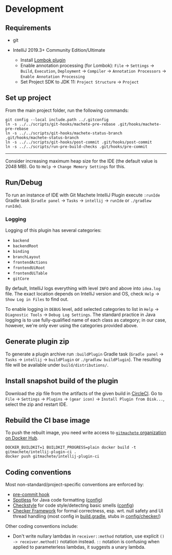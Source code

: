 # Development

## Requirements

* git
* IntelliJ 2019.3+ Community Edition/Ultimate

  * Install [Lombok plugin](https://plugins.jetbrains.com/plugin/6317-lombok/)
  * Enable annotation processing (for Lombok): `File` -> `Settings` -> `Build`, `Execution`, `Deployment` -> `Compiler` -> `Annotation Processors` -> `Enable Annotation Processing`
  * Set Project SDK to JDK 11: `Project Structure` -> `Project`

## Set up project

From the main project folder, run the following commands:

```
git config --local include.path ../.gitconfig
ln -s ../../scripts/git-hooks/machete-pre-rebase .git/hooks/machete-pre-rebase
ln -s ../../scripts/git-hooks/machete-status-branch .git/hooks/machete-status-branch
ln -s ../../scripts/git-hooks/post-commit .git/hooks/post-commit
ln -s ../../scripts/run-pre-build-checks .git/hooks/pre-commit
```
---
Consider increasing maximum heap size for the IDE (the default value is 2048 MB). Go to `Help` -> `Change Memory Settings` for this.

## Run/Debug

To run an instance of IDE with Git Machete IntelliJ Plugin execute `:runIde` Gradle task (`Gradle panel` -> `Tasks` -> `intellij` -> `runIde` or `./gradlew runIde`).

### Logging

Logging of this plugin has several categories:
* `backend`
* `backendRoot`
* `binding`
* `branchLayout`
* `frontendActions`
* `frontendUiRoot`
* `frontendUiTable`
* `gitCore`

By default, IntelliJ logs everything with level `INFO` and above into `idea.log` file.
The exact location depends on IntelliJ version and OS, check `Help` -> `Show Log in Files` to find out.

To enable logging in `DEBUG` level, add selected categories to list in `Help` -> `Diagnostic Tools` -> `Debug Log Settings`.
The standard practice in Java logging is to use fully-qualified name of each class as category;
in our case, however, we're only ever using the categories provided above.

## Generate plugin zip

To generate a plugin archive run `:buildPlugin` Gradle task (`Gradle panel` -> `Tasks` -> `intellij` -> `buildPlugin` or `./gradlew buildPlugin`).
The resulting file will be available under `build/distributions/`.

## Install snapshot build of the plugin

Download the zip file from the artifacts of the given build in [CircleCI](https://app.circleci.com/pipelines/github/VirtusLab/git-machete-intellij-plugin).
Go to `File` -> `Settings` -> `Plugins` -> `(gear icon)` -> `Install Plugin from Disk...`, select the zip and restart IDE.

## Rebuild the CI base image

To push the rebuilt image, you need write access to [`gitmachete` organization on Docker Hub](https://hub.docker.com/orgs/gitmachete).

```
DOCKER_BUILDKIT=1 BUILDKIT_PROGRESS=plain docker build -t gitmachete/intellij-plugin-ci .
docker push gitmachete/intellij-plugin-ci
```

## Coding conventions

Most non-standard/project-specific conventions are enforced by:

* [pre-commit hook](scripts/run-pre-build-checks)
* [Spotless](https://github.com/diffplug/spotless/tree/master/plugin-gradle) for Java code formatting ([config](config/spotless/formatting-rules.xml))
* [Checkstyle](https://checkstyle.sourceforge.io/) for code style/detecting basic smells ([config](config/checkstyle/checkstyle.xml))
* [Checker Framework](https://checkerframework.org/manual/) for formal correctness, esp. wrt. null safety and UI thread handling (most config in [build.gradle](build.gradle), stubs in [config/checker/](config/checker))

Other coding conventions include:

* Don't write nullary lambdas in `receiver::method` notation, use explicit `() -> receiver.method()` notation instead.
  `::` notation is confusing when applied to parameterless lambdas, it suggests a unary lambda.
